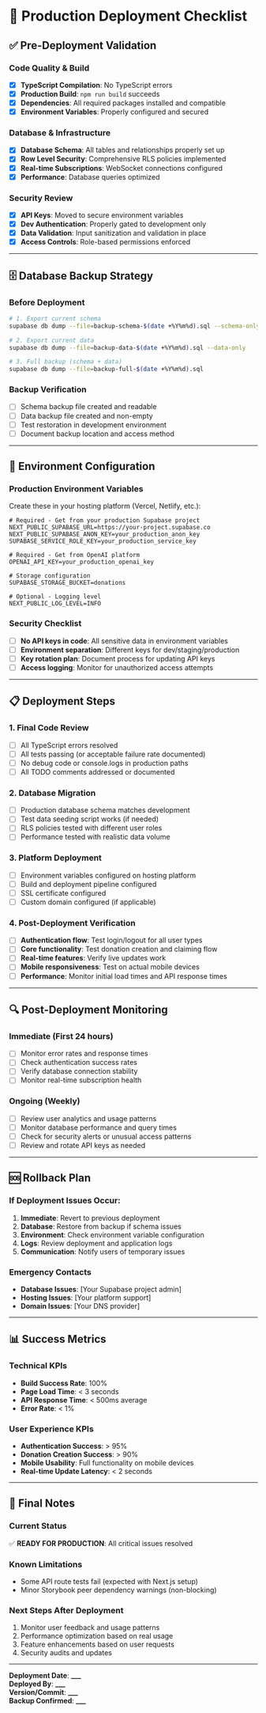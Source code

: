 # 🚀 Production Deployment Checklist

## ✅ Pre-Deployment Validation

### Code Quality & Build

- [x] **TypeScript Compilation**: No TypeScript errors
- [x] **Production Build**: `npm run build` succeeds
- [x] **Dependencies**: All required packages installed and compatible
- [x] **Environment Variables**: Properly configured and secured

### Database & Infrastructure

- [x] **Database Schema**: All tables and relationships properly set up
- [x] **Row Level Security**: Comprehensive RLS policies implemented
- [x] **Real-time Subscriptions**: WebSocket connections configured
- [x] **Performance**: Database queries optimized

### Security Review

- [x] **API Keys**: Moved to secure environment variables
- [x] **Dev Authentication**: Properly gated to development only
- [x] **Data Validation**: Input sanitization and validation in place
- [x] **Access Controls**: Role-based permissions enforced

---

## 🗄️ Database Backup Strategy

### Before Deployment

```bash
# 1. Export current schema
supabase db dump --file=backup-schema-$(date +%Y%m%d).sql --schema-only

# 2. Export current data
supabase db dump --file=backup-data-$(date +%Y%m%d).sql --data-only

# 3. Full backup (schema + data)
supabase db dump --file=backup-full-$(date +%Y%m%d).sql
```

### Backup Verification

- [ ] Schema backup file created and readable
- [ ] Data backup file created and non-empty
- [ ] Test restoration in development environment
- [ ] Document backup location and access method

---

## 🔧 Environment Configuration

### Production Environment Variables

Create these in your hosting platform (Vercel, Netlify, etc.):

```env
# Required - Get from your production Supabase project
NEXT_PUBLIC_SUPABASE_URL=https://your-project.supabase.co
NEXT_PUBLIC_SUPABASE_ANON_KEY=your_production_anon_key
SUPABASE_SERVICE_ROLE_KEY=your_production_service_key

# Required - Get from OpenAI platform
OPENAI_API_KEY=your_production_openai_key

# Storage configuration
SUPABASE_STORAGE_BUCKET=donations

# Optional - Logging level
NEXT_PUBLIC_LOG_LEVEL=INFO
```

### Security Checklist

- [ ] **No API keys in code**: All sensitive data in environment variables
- [ ] **Environment separation**: Different keys for dev/staging/production
- [ ] **Key rotation plan**: Document process for updating API keys
- [ ] **Access logging**: Monitor for unauthorized access attempts

---

## 📋 Deployment Steps

### 1. Final Code Review

- [ ] All TypeScript errors resolved
- [ ] All tests passing (or acceptable failure rate documented)
- [ ] No debug code or console.logs in production paths
- [ ] All TODO comments addressed or documented

### 2. Database Migration

- [ ] Production database schema matches development
- [ ] Test data seeding script works (if needed)
- [ ] RLS policies tested with different user roles
- [ ] Performance tested with realistic data volume

### 3. Platform Deployment

- [ ] Environment variables configured on hosting platform
- [ ] Build and deployment pipeline configured
- [ ] SSL certificate configured
- [ ] Custom domain configured (if applicable)

### 4. Post-Deployment Verification

- [ ] **Authentication flow**: Test login/logout for all user types
- [ ] **Core functionality**: Test donation creation and claiming flow
- [ ] **Real-time features**: Verify live updates work
- [ ] **Mobile responsiveness**: Test on actual mobile devices
- [ ] **Performance**: Monitor initial load times and API response times

---

## 🔍 Post-Deployment Monitoring

### Immediate (First 24 hours)

- [ ] Monitor error rates and response times
- [ ] Check authentication success rates
- [ ] Verify database connection stability
- [ ] Monitor real-time subscription health

### Ongoing (Weekly)

- [ ] Review user analytics and usage patterns
- [ ] Monitor database performance and query times
- [ ] Check for security alerts or unusual access patterns
- [ ] Review and rotate API keys as needed

---

## 🆘 Rollback Plan

### If Deployment Issues Occur:

1. **Immediate**: Revert to previous deployment
2. **Database**: Restore from backup if schema issues
3. **Environment**: Check environment variable configuration
4. **Logs**: Review deployment and application logs
5. **Communication**: Notify users of temporary issues

### Emergency Contacts

- **Database Issues**: [Your Supabase project admin]
- **Hosting Issues**: [Your platform support]
- **Domain Issues**: [Your DNS provider]

---

## 📊 Success Metrics

### Technical KPIs

- **Build Success Rate**: 100%
- **Page Load Time**: < 3 seconds
- **API Response Time**: < 500ms average
- **Error Rate**: < 1%

### User Experience KPIs

- **Authentication Success**: > 95%
- **Donation Creation Success**: > 90%
- **Mobile Usability**: Full functionality on mobile devices
- **Real-time Update Latency**: < 2 seconds

---

## 📝 Final Notes

### Current Status

✅ **READY FOR PRODUCTION**: All critical issues resolved

### Known Limitations

- Some API route tests fail (expected with Next.js setup)
- Minor Storybook peer dependency warnings (non-blocking)

### Next Steps After Deployment

1. Monitor user feedback and usage patterns
2. Performance optimization based on real usage
3. Feature enhancements based on user requests
4. Security audits and updates

---

**Deployment Date**: ****\_\_\_****  
**Deployed By**: ****\_\_\_****  
**Version/Commit**: ****\_\_\_****  
**Backup Confirmed**: ****\_\_\_****
